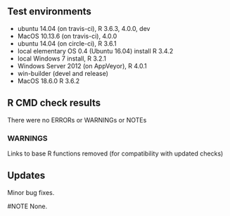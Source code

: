 ## Test environments
* ubuntu 14.04 (on travis-ci), R 3.6.3, 4.0.0, dev
* MacOS 10.13.6 (on travis-ci), 4.0.0
* ubuntu 14.04 (on circle-ci), R 3.6.1
* local elementary OS 0.4 (Ubuntu 16.04) install R 3.4.2
* local Windows 7 install, R 3.2.1
* Windows Server 2012 (on AppVeyor), R 4.0.1
* win-builder (devel and release)
* MacOS 18.6.0 R 3.6.2 

## R CMD check results
There were no ERRORs or WARNINGs or NOTEs

### WARNINGS
Links to base R functions removed (for compatibility with updated checks)

## Updates
Minor bug fixes. 

#NOTE
None.
